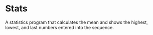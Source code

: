 # Stats
A statistics program that calculates the mean and shows the highest, lowest, and last numbers entered into the sequence.
